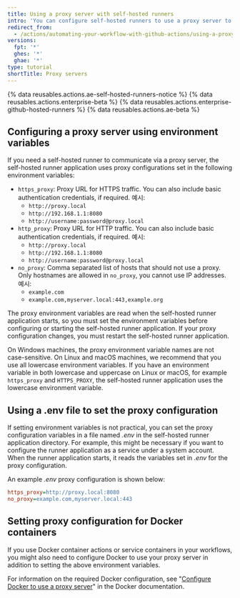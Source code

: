```yaml
---
title: Using a proxy server with self-hosted runners
intro: 'You can configure self-hosted runners to use a proxy server to communicate with {% data variables.product.product_name %}.'
redirect_from:
  - /actions/automating-your-workflow-with-github-actions/using-a-proxy-server-with-self-hosted-runners
versions:
  fpt: '*'
  ghes: '*'
  ghae: '*'
type: tutorial
shortTitle: Proxy servers
---
```


{% data reusables.actions.ae-self-hosted-runners-notice %}
{% data reusables.actions.enterprise-beta %}
{% data reusables.actions.enterprise-github-hosted-runners %}
{% data reusables.actions.ae-beta %}

## Configuring a proxy server using environment variables

If you need a self-hosted runner to communicate via a proxy server, the self-hosted runner application uses proxy configurations set in the following environment variables:

* `https_proxy`: Proxy URL for HTTPS traffic. You can also include basic authentication credentials, if required. 예시:
  * `http://proxy.local`
  * `http://192.168.1.1:8080`
  * `http://username:password@proxy.local`
* `http_proxy`: Proxy URL for HTTP traffic. You can also include basic authentication credentials, if required. 예시:
  * `http://proxy.local`
  * `http://192.168.1.1:8080`
  * `http://username:password@proxy.local`
* `no_proxy`: Comma separated list of hosts that should not use a proxy. Only hostnames are allowed in `no_proxy`, you cannot use IP addresses. 예시:
  * `example.com`
  * `example.com,myserver.local:443,example.org`

The proxy environment variables are read when the self-hosted runner application starts, so you must set the environment variables before configuring or starting the self-hosted runner application. If your proxy configuration changes, you must restart the self-hosted runner application.

On Windows machines, the proxy environment variable names are not case-sensitive. On Linux and macOS machines, we recommend that you use all lowercase environment variables. If you have an environment variable in both lowercase and uppercase on Linux or macOS, for example `https_proxy` and `HTTPS_PROXY`, the self-hosted runner application uses the lowercase environment variable.

## Using a .env file to set the proxy configuration

If setting environment variables is not practical, you can set the proxy configuration variables in a file named _.env_ in the self-hosted runner application directory. For example, this might be necessary if you want to configure the runner application as a service under a system account. When the runner application starts, it reads the variables set in _.env_ for the proxy configuration.

An example _.env_ proxy configuration is shown below:

```ini
https_proxy=http://proxy.local:8080
no_proxy=example.com,myserver.local:443
```

## Setting proxy configuration for Docker containers

If you use Docker container actions or service containers in your workflows, you might also need to configure Docker to use your proxy server in addition to setting the above environment variables.

For information on the required Docker configuration, see "[Configure Docker to use a proxy server](https://docs.docker.com/network/proxy/)" in the Docker documentation.
